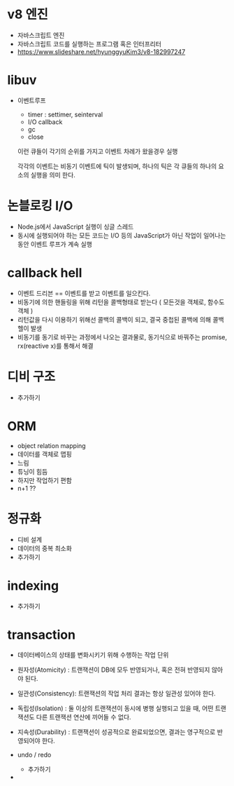 # v8 엔진
- 자바스크립트 엔진
- 자바스크립트 코드를 실행하는 프로그램 혹은 인터프리터
- https://www.slideshare.net/hyunggyuKim3/v8-182997247

# libuv
- 이벤트루프 
   - timer : settimer, seinterval
   - I/O callback 
   - gc
   - close
   
   
  이런 큐들이 각기의 순위를 가지고 이벤트 차례가 왔을경우 실행
  
  
  각각의 이벤트는 비동기 이벤트에 틱이 발생되며, 하나의 틱은 각 큐들의 하나의 요소의 실행을 의미 한다. 

# 논블로킹 I/O
- Node.js에서 JavaScript 실행이 싱글 스레드
- 동시에 실행되어야 하는 모든 코드는 I/O 등의 JavaScript가 아닌 작업이 일어나는 동안 이벤트 루프가 계속 실행

# callback hell 
- 이벤트 드리븐  == 이벤트를 받고 이벤트를 일으킨다.
- 비동기에 의한 핸들링을 위해 리턴을 콜백형태로 받는다 ( 모든것을 객체로, 함수도 객체 )
- 리턴값을 다시 이용하기 위해선 콜백의 콜백이 되고, 결국 중첩된 콜백에 의해 콜백 헬이 발생
- 비동기를 동기로 바꾸는 과정에서 나오는 결과물로, 동기식으로 바꿔주는 promise, rx(reactive x)를 통해서 해결


# 디비 구조
- 추가하기 


# ORM
- object relation mapping
- 데이터를 객체로 맵핑
- 느림
- 튜닝이 힘듬
- 하지만 작업하기 편함
- n+1 ??

# 정규화
- 디비 설계
- 데이터의 중복 최소화 
- 추가하기 

# indexing
- 추가하기 

# transaction
- 데이터베이스의 상태를 변화시키기 위해 수행하는 작업 단위
- 원자성(Atomicity) : 트랜잭션이 DB에 모두 반영되거나, 혹은 전혀 반영되지 않아야 된다.
- 일관성(Consistency): 트랜잭션의 작업 처리 결과는 항상 일관성 있어야 한다.
- 독립성(Isolation) : 둘 이상의 트랜잭션이 동시에 병행 실행되고 있을 때, 어떤 트랜잭션도 다른 트랜잭션 연산에 끼어들 수 없다.
- 지속성(Durability) : 트랜잭션이 성공적으로 완료되었으면, 결과는 영구적으로 반영되어야 한다.

- undo / redo
  - 추가하기 
- 
